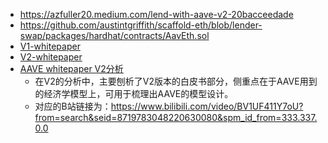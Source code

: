 - <https://azfuller20.medium.com/lend-with-aave-v2-20bacceedade>
- <https://github.com/austintgriffith/scaffold-eth/blob/lender-swap/packages/hardhat/contracts/AavEth.sol>
- [V1-whitepaper](https://cryptorating.eu/whitepapers/Aave/Aave_Protocol_Whitepaper_v1_0.pdf)
- [V2-whitepaper](https://cryptorating.eu/whitepapers/Aave/aave-v2-whitepaper.pdf)
- [AAVE whitepaper V2分析](https://learnblockchain.cn/article/3099)
  - 在V2的分析中，主要刨析了V2版本的白皮书部分，侧重点在于AAVE用到的经济学模型上，可用于梳理出AAVE的模型设计。
  - 对应的B站链接为：https://www.bilibili.com/video/BV1UF411Y7oU?from=search&seid=8719783048220630080&spm_id_from=333.337.0.0